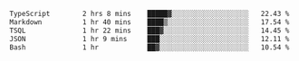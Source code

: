 <!--START_SECTION:waka-->

```txt
TypeScript        2 hrs 8 mins    █████▓░░░░░░░░░░░░░░░░░░░   22.43 %
Markdown          1 hr 40 mins    ████▒░░░░░░░░░░░░░░░░░░░░   17.54 %
TSQL              1 hr 22 mins    ███▓░░░░░░░░░░░░░░░░░░░░░   14.45 %
JSON              1 hr 9 mins     ███░░░░░░░░░░░░░░░░░░░░░░   12.11 %
Bash              1 hr            ██▓░░░░░░░░░░░░░░░░░░░░░░   10.54 %
```

<!--END_SECTION:waka-->